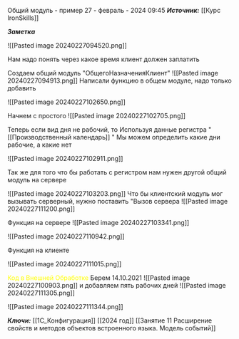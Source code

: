 
Общий модуль - пример
 27 - февраль - 2024  09:45 
***Источник:***  [[Курс IronSkills]] 

***Заметка*** 

![[Pasted image 20240227094520.png]]

Нам надо понять через какое время клиент должен заплатить

Создаем общий модуль "ОбщегоНазначенияКлиент"
![[Pasted image 20240227094913.png]]
Написали функцию в общем модуле, надо только добавить

![[Pasted image 20240227102650.png]]

Начнем с простого 
![[Pasted image 20240227102705.png]]

Теперь если вид дня не рабочий, то Используя данные регистра " [[Производственный календарь]] " Мы можем определить какие дни рабочие, а какие нет

![[Pasted image 20240227102911.png]]

Так же для того что бы работать с регистром нам нужен другой общий модуль на сервере

![[Pasted image 20240227103203.png]]
Что бы клиентский модуль мог вызывать серверный, нужно поставить "Вызов сервера
![[Pasted image 20240227111200.png]]

Функция на сервере
![[Pasted image 20240227103341.png]]

![[Pasted image 20240227110942.png]]

Функция на клиенте 

![[Pasted image 20240227111015.png]]

 <span style="color: Yellow">Код в Внешней Обработке</span>
 Берем 14.10.2021
![[Pasted image 20240227100903.png]]
и добавляем пять рабочих дней
![[Pasted image 20240227111305.png]]

![[Pasted image 20240227111344.png]]


***Ключи:*** [[1С_Конфигурация]] [[2024 год]]  [[Занятие 11 Расширение свойств и методов объектов встроенного языка. Модель событий]]
